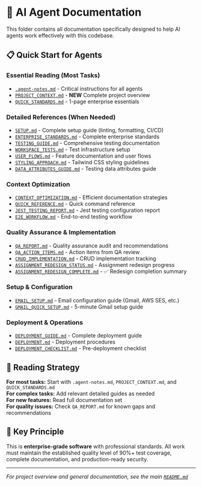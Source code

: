 # 🤖 AI Agent Documentation

This folder contains all documentation specifically designed to help AI agents work effectively with this codebase.

## 📋 Quick Start for Agents

### **Essential Reading (Most Tasks)**

- [`.agent-notes.md`](./.agent-notes.md) - Critical instructions for all agents
- [`PROJECT_CONTEXT.md`](./PROJECT_CONTEXT.md) - **NEW** Complete project overview
- [`QUICK_STANDARDS.md`](./QUICK_STANDARDS.md) - 1-page enterprise essentials

### **Detailed References (When Needed)**

- [`SETUP.md`](./SETUP.md) - Complete setup guide (linting, formatting, CI/CD)
- [`ENTERPRISE_STANDARDS.md`](./ENTERPRISE_STANDARDS.md) - Complete enterprise standards
- [`TESTING_GUIDE.md`](./TESTING_GUIDE.md) - Comprehensive testing documentation
- [`WORKSPACE_TESTS.md`](./WORKSPACE_TESTS.md) - Test infrastructure setup
- [`USER_FLOWS.md`](./USER_FLOWS.md) - Feature documentation and user flows
- [`STYLING_APPROACH.md`](./STYLING_APPROACH.md) - Tailwind CSS styling guidelines
- [`DATA_ATTRIBUTES_GUIDE.md`](./DATA_ATTRIBUTES_GUIDE.md) - Testing data attributes guide

### **Context Optimization**

- [`CONTEXT_OPTIMIZATION.md`](./CONTEXT_OPTIMIZATION.md) - Efficient documentation strategies
- [`QUICK_REFERENCE.md`](./QUICK_REFERENCE.md) - Quick command reference
- [`JEST_TESTING_REPORT.md`](./JEST_TESTING_REPORT.md) - Jest testing configuration report
- [`E2E_WORKFLOW.md`](./E2E_WORKFLOW.md) - End-to-end testing workflow

### **Quality Assurance & Implementation**

- [`QA_REPORT.md`](./QA_REPORT.md) - Quality assurance audit and recommendations
- [`QA_ACTION_ITEMS.md`](./QA_ACTION_ITEMS.md) - Action items from QA review
- [`CRUD_IMPLEMENTATION.md`](./CRUD_IMPLEMENTATION.md) - CRUD implementation tracking
- [`ASSIGNMENT_REDESIGN_STATUS.md`](./ASSIGNMENT_REDESIGN_STATUS.md) - Assignment redesign progress
- [`ASSIGNMENT_REDESIGN_COMPLETE.md`](./ASSIGNMENT_REDESIGN_COMPLETE.md) - ✅ Redesign completion summary

### **Setup & Configuration**

- [`EMAIL_SETUP.md`](./EMAIL_SETUP.md) - Email configuration guide (Gmail, AWS SES, etc.)
- [`GMAIL_QUICK_SETUP.md`](./GMAIL_QUICK_SETUP.md) - 5-minute Gmail setup guide

### **Deployment & Operations**

- [`DEPLOYMENT_GUIDE.md`](./DEPLOYMENT_GUIDE.md) - Complete deployment guide
- [`DEPLOYMENT.md`](./DEPLOYMENT.md) - Deployment procedures
- [`DEPLOYMENT_CHECKLIST.md`](./DEPLOYMENT_CHECKLIST.md) - Pre-deployment checklist

## 🎯 Reading Strategy

**For most tasks:** Start with `.agent-notes.md`, `PROJECT_CONTEXT.md`, and `QUICK_STANDARDS.md`  
**For complex tasks:** Add relevant detailed guides as needed  
**For new features:** Read full documentation set  
**For quality issues:** Check `QA_REPORT.md` for known gaps and recommendations

## 🏢 Key Principle

This is **enterprise-grade software** with professional standards. All work must maintain the established quality level of 90%+ test coverage, complete documentation, and production-ready security.

---

_For project overview and general documentation, see the main [`README.md`](../README.md)_
